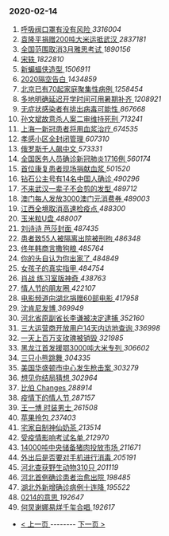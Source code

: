 ### 2020-02-14 
1. [ 呼吸阀口罩有没有风险 ](https://s.weibo.com/weibo?q=%23%E5%91%BC%E5%90%B8%E9%98%80%E5%8F%A3%E7%BD%A9%E6%9C%89%E6%B2%A1%E6%9C%89%E9%A3%8E%E9%99%A9%23&Refer=top) *3316004*
1. [ 袁隆平捐赠200吨大米运抵武汉 ](https://s.weibo.com/weibo?q=%23%E8%A2%81%E9%9A%86%E5%B9%B3%E6%8D%90%E8%B5%A0200%E5%90%A8%E5%A4%A7%E7%B1%B3%E8%BF%90%E6%8A%B5%E6%AD%A6%E6%B1%89%23&Refer=top) *2837181*
1. [ 全国范围取消3月雅思考试 ](https://s.weibo.com/weibo?q=%E5%85%A8%E5%9B%BD%E8%8C%83%E5%9B%B4%E5%8F%96%E6%B6%883%E6%9C%88%E9%9B%85%E6%80%9D%E8%80%83%E8%AF%95&Refer=top) *1890156*
1. [ 宋轶 ](https://s.weibo.com/weibo?q=%E5%AE%8B%E8%BD%B6&Refer=top) *1822810*
1. [ 新蝙蝠侠造型 ](https://s.weibo.com/weibo?q=%23%E6%96%B0%E8%9D%99%E8%9D%A0%E4%BE%A0%E9%80%A0%E5%9E%8B%23&Refer=top) *1506911*
1. [ 2020隔空告白 ](https://s.weibo.com/weibo?q=%232020%E9%9A%94%E7%A9%BA%E5%91%8A%E7%99%BD%23&Refer=top) *1434859*
1. [ 北京已有70起家庭聚集性病例 ](https://s.weibo.com/weibo?q=%23%E5%8C%97%E4%BA%AC%E5%B7%B2%E6%9C%8970%E8%B5%B7%E5%AE%B6%E5%BA%AD%E8%81%9A%E9%9B%86%E6%80%A7%E7%97%85%E4%BE%8B%23&Refer=top) *1258454*
1. [ 多地明确延迟开学时间可用暑期补齐 ](https://s.weibo.com/weibo?q=%23%E5%A4%9A%E5%9C%B0%E6%98%8E%E7%A1%AE%E5%BB%B6%E8%BF%9F%E5%BC%80%E5%AD%A6%E6%97%B6%E9%97%B4%E5%8F%AF%E7%94%A8%E6%9A%91%E6%9C%9F%E8%A1%A5%E9%BD%90%23&Refer=top) *1208921*
1. [ 无症状感染者有排出病毒可能性 ](https://s.weibo.com/weibo?q=%23%E6%97%A0%E7%97%87%E7%8A%B6%E6%84%9F%E6%9F%93%E8%80%85%E6%9C%89%E6%8E%92%E5%87%BA%E7%97%85%E6%AF%92%E5%8F%AF%E8%83%BD%E6%80%A7%23&Refer=top) *867668*
1. [ 孙文斌故意杀人案二审维持死刑 ](https://s.weibo.com/weibo?q=%23%E5%AD%99%E6%96%87%E6%96%8C%E6%95%85%E6%84%8F%E6%9D%80%E4%BA%BA%E6%A1%88%E4%BA%8C%E5%AE%A1%E7%BB%B4%E6%8C%81%E6%AD%BB%E5%88%91%23&Refer=top) *713241*
1. [ 上海一新冠患者将用血浆治疗 ](https://s.weibo.com/weibo?q=%23%E4%B8%8A%E6%B5%B7%E4%B8%80%E6%96%B0%E5%86%A0%E6%82%A3%E8%80%85%E5%B0%86%E7%94%A8%E8%A1%80%E6%B5%86%E6%B2%BB%E7%96%97%23&Refer=top) *674535*
1. [ 孝感小区全封闭管理 ](https://s.weibo.com/weibo?q=%E5%AD%9D%E6%84%9F%E5%B0%8F%E5%8C%BA%E5%85%A8%E5%B0%81%E9%97%AD%E7%AE%A1%E7%90%86&Refer=top) *607310*
1. [ 俄罗斯千人飙中文 ](https://s.weibo.com/weibo?q=%23%E4%BF%84%E7%BD%97%E6%96%AF%E5%8D%83%E4%BA%BA%E9%A3%99%E4%B8%AD%E6%96%87%23&Refer=top) *573331*
1. [ 全国医务人员确诊新冠肺炎1716例 ](https://s.weibo.com/weibo?q=%23%E5%85%A8%E5%9B%BD%E5%8C%BB%E5%8A%A1%E4%BA%BA%E5%91%98%E7%A1%AE%E8%AF%8A%E6%96%B0%E5%86%A0%E8%82%BA%E7%82%8E1716%E4%BE%8B%23&Refer=top) *560174*
1. [ 首位康复患者现场捐献血浆 ](https://s.weibo.com/weibo?q=%23%E9%A6%96%E4%BD%8D%E5%BA%B7%E5%A4%8D%E6%82%A3%E8%80%85%E7%8E%B0%E5%9C%BA%E6%8D%90%E7%8C%AE%E8%A1%80%E6%B5%86%23&Refer=top) *501520*
1. [ 钻石公主号有14名中国人确诊 ](https://s.weibo.com/weibo?q=%23%E9%92%BB%E7%9F%B3%E5%85%AC%E4%B8%BB%E5%8F%B7%E6%9C%8914%E5%90%8D%E4%B8%AD%E5%9B%BD%E4%BA%BA%E7%A1%AE%E8%AF%8A%23&Refer=top) *490296*
1. [ 不来武汉一辈子不会剪的发型 ](https://s.weibo.com/weibo?q=%23%E4%B8%8D%E6%9D%A5%E6%AD%A6%E6%B1%89%E4%B8%80%E8%BE%88%E5%AD%90%E4%B8%8D%E4%BC%9A%E5%89%AA%E7%9A%84%E5%8F%91%E5%9E%8B%23&Refer=top) *489712*
1. [ 澳门每人发放3000澳门元消费券 ](https://s.weibo.com/weibo?q=%23%E6%BE%B3%E9%97%A8%E6%AF%8F%E4%BA%BA%E5%8F%91%E6%94%BE3000%E6%BE%B3%E9%97%A8%E5%85%83%E6%B6%88%E8%B4%B9%E5%88%B8%23&Refer=top) *489003*
1. [ 江西全境取消高速检疫点 ](https://s.weibo.com/weibo?q=%E6%B1%9F%E8%A5%BF%E5%85%A8%E5%A2%83%E5%8F%96%E6%B6%88%E9%AB%98%E9%80%9F%E6%A3%80%E7%96%AB%E7%82%B9&Refer=top) *488300*
1. [ 玉米粒U盘 ](https://s.weibo.com/weibo?q=%23%E7%8E%89%E7%B1%B3%E7%B2%92U%E7%9B%98%23&Refer=top) *488007*
1. [ 刘诗诗 芭莎封面 ](https://s.weibo.com/weibo?q=%E5%88%98%E8%AF%97%E8%AF%97%20%E8%8A%AD%E8%8E%8E%E5%B0%81%E9%9D%A2&Refer=top) *487435*
1. [ 患者致55人被隔离出院被刑拘 ](https://s.weibo.com/weibo?q=%23%E6%82%A3%E8%80%85%E8%87%B455%E4%BA%BA%E8%A2%AB%E9%9A%94%E7%A6%BB%E5%87%BA%E9%99%A2%E8%A2%AB%E5%88%91%E6%8B%98%23&Refer=top) *486348*
1. [ 佟年韩商言撒狗粮 ](https://s.weibo.com/weibo?q=%23%E4%BD%9F%E5%B9%B4%E9%9F%A9%E5%95%86%E8%A8%80%E6%92%92%E7%8B%97%E7%B2%AE%23&Refer=top) *485764*
1. [ 你的头自认为你出家了 ](https://s.weibo.com/weibo?q=%23%E4%BD%A0%E7%9A%84%E5%A4%B4%E8%87%AA%E8%AE%A4%E4%B8%BA%E4%BD%A0%E5%87%BA%E5%AE%B6%E4%BA%86%23&Refer=top) *484849*
1. [ 女孩子的真实指甲 ](https://s.weibo.com/weibo?q=%23%E5%A5%B3%E5%AD%A9%E5%AD%90%E7%9A%84%E7%9C%9F%E5%AE%9E%E6%8C%87%E7%94%B2%23&Refer=top) *484754*
1. [ 肖战 练习室版神奇 ](https://s.weibo.com/weibo?q=%E8%82%96%E6%88%98%20%E7%BB%83%E4%B9%A0%E5%AE%A4%E7%89%88%E7%A5%9E%E5%A5%87&Refer=top) *438763*
1. [ 情人节的朋友圈 ](https://s.weibo.com/weibo?q=%23%E6%83%85%E4%BA%BA%E8%8A%82%E7%9A%84%E6%9C%8B%E5%8F%8B%E5%9C%88%23&Refer=top) *422107*
1. [ 电影频道向湖北捐赠60部电影 ](https://s.weibo.com/weibo?q=%E7%94%B5%E5%BD%B1%E9%A2%91%E9%81%93%E5%90%91%E6%B9%96%E5%8C%97%E6%8D%90%E8%B5%A060%E9%83%A8%E7%94%B5%E5%BD%B1&Refer=top) *417958*
1. [ 沈肯尼发博 ](https://s.weibo.com/weibo?q=%E6%B2%88%E8%82%AF%E5%B0%BC%E5%8F%91%E5%8D%9A&Refer=top) *369949*
1. [ 河北省原副省长李谦被决定逮捕 ](https://s.weibo.com/weibo?q=%23%E6%B2%B3%E5%8C%97%E7%9C%81%E5%8E%9F%E5%89%AF%E7%9C%81%E9%95%BF%E6%9D%8E%E8%B0%A6%E8%A2%AB%E5%86%B3%E5%AE%9A%E9%80%AE%E6%8D%95%23&Refer=top) *352160*
1. [ 三大运营商开放用户14天内访地查询 ](https://s.weibo.com/weibo?q=%23%E4%B8%89%E5%A4%A7%E8%BF%90%E8%90%A5%E5%95%86%E5%BC%80%E6%94%BE%E7%94%A8%E6%88%B714%E5%A4%A9%E5%86%85%E8%AE%BF%E5%9C%B0%E6%9F%A5%E8%AF%A2%23&Refer=top) *336998*
1. [ 一天上百万支玫瑰被销毁 ](https://s.weibo.com/weibo?q=%23%E4%B8%80%E5%A4%A9%E4%B8%8A%E7%99%BE%E4%B8%87%E6%94%AF%E7%8E%AB%E7%91%B0%E8%A2%AB%E9%94%80%E6%AF%81%23&Refer=top) *321985*
1. [ 黑龙江首发援鄂3000吨大米专列 ](https://s.weibo.com/weibo?q=%23%E9%BB%91%E9%BE%99%E6%B1%9F%E9%A6%96%E5%8F%91%E6%8F%B4%E9%84%823000%E5%90%A8%E5%A4%A7%E7%B1%B3%E4%B8%93%E5%88%97%23&Refer=top) *306602*
1. [ 三只小熊跳舞 ](https://s.weibo.com/weibo?q=%23%E4%B8%89%E5%8F%AA%E5%B0%8F%E7%86%8A%E8%B7%B3%E8%88%9E%23&Refer=top) *304335*
1. [ 美国华盛顿市中心发生枪击案 ](https://s.weibo.com/weibo?q=%23%E7%BE%8E%E5%9B%BD%E5%8D%8E%E7%9B%9B%E9%A1%BF%E5%B8%82%E4%B8%AD%E5%BF%83%E5%8F%91%E7%94%9F%E6%9E%AA%E5%87%BB%E6%A1%88%23&Refer=top) *303279*
1. [ 想见你结局猜想 ](https://s.weibo.com/weibo?q=%23%E6%83%B3%E8%A7%81%E4%BD%A0%E7%BB%93%E5%B1%80%E7%8C%9C%E6%83%B3%23&Refer=top) *302964*
1. [ 比伯 Changes ](https://s.weibo.com/weibo?q=%E6%AF%94%E4%BC%AF%20Changes&Refer=top) *288914*
1. [ 疫情下的情人节 ](https://s.weibo.com/weibo?q=%23%E7%96%AB%E6%83%85%E4%B8%8B%E7%9A%84%E6%83%85%E4%BA%BA%E8%8A%82%23&Refer=top) *287157*
1. [ 王一博 时装男士 ](https://s.weibo.com/weibo?q=%E7%8E%8B%E4%B8%80%E5%8D%9A%20%E6%97%B6%E8%A3%85%E7%94%B7%E5%A3%AB&Refer=top) *261508*
1. [ 苹果拎包 ](https://s.weibo.com/weibo?q=%23%E8%8B%B9%E6%9E%9C%E6%8B%8E%E5%8C%85%23&Refer=top) *237403*
1. [ 宅家自制神仙奶茶 ](https://s.weibo.com/weibo?q=%23%E5%AE%85%E5%AE%B6%E8%87%AA%E5%88%B6%E7%A5%9E%E4%BB%99%E5%A5%B6%E8%8C%B6%23&Refer=top) *213514*
1. [ 受疫情影响考试名单 ](https://s.weibo.com/weibo?q=%23%E5%8F%97%E7%96%AB%E6%83%85%E5%BD%B1%E5%93%8D%E8%80%83%E8%AF%95%E5%90%8D%E5%8D%95%23&Refer=top) *212970*
1. [ 14000吨中央储备猪肉投放市场 ](https://s.weibo.com/weibo?q=14000%E5%90%A8%E4%B8%AD%E5%A4%AE%E5%82%A8%E5%A4%87%E7%8C%AA%E8%82%89%E6%8A%95%E6%94%BE%E5%B8%82%E5%9C%BA&Refer=top) *211671*
1. [ 外出后是否要对手机进行消毒 ](https://s.weibo.com/weibo?q=%E5%A4%96%E5%87%BA%E5%90%8E%E6%98%AF%E5%90%A6%E8%A6%81%E5%AF%B9%E6%89%8B%E6%9C%BA%E8%BF%9B%E8%A1%8C%E6%B6%88%E6%AF%92&Refer=top) *205191*
1. [ 河北查获野生动物310只 ](https://s.weibo.com/weibo?q=%23%E6%B2%B3%E5%8C%97%E6%9F%A5%E8%8E%B7%E9%87%8E%E7%94%9F%E5%8A%A8%E7%89%A9310%E5%8F%AA%23&Refer=top) *201119*
1. [ 河北首例确诊患者治愈出院 ](https://s.weibo.com/weibo?q=%E6%B2%B3%E5%8C%97%E9%A6%96%E4%BE%8B%E7%A1%AE%E8%AF%8A%E6%82%A3%E8%80%85%E6%B2%BB%E6%84%88%E5%87%BA%E9%99%A2&Refer=top) *198485*
1. [ 湖北外新增确诊病例十连降 ](https://s.weibo.com/weibo?q=%E6%B9%96%E5%8C%97%E5%A4%96%E6%96%B0%E5%A2%9E%E7%A1%AE%E8%AF%8A%E7%97%85%E4%BE%8B%E5%8D%81%E8%BF%9E%E9%99%8D&Refer=top) *195522*
1. [ 0214的意思 ](https://s.weibo.com/weibo?q=0214%E7%9A%84%E6%84%8F%E6%80%9D&Refer=top) *192647*
1. [ 何炅谢娜易烊千玺合唱 ](https://s.weibo.com/weibo?q=%23%E4%BD%95%E7%82%85%E8%B0%A2%E5%A8%9C%E6%98%93%E7%83%8A%E5%8D%83%E7%8E%BA%E5%90%88%E5%94%B1%23&Refer=top) *192617* 

- [ < 上一页 ](https://github.com/able8/weibo-hot-record/blob/master/2020-02-13.md) -------- [ 下一页 > ](https://github.com/able8/weibo-hot-record/blob/master/2020-02-15.md)